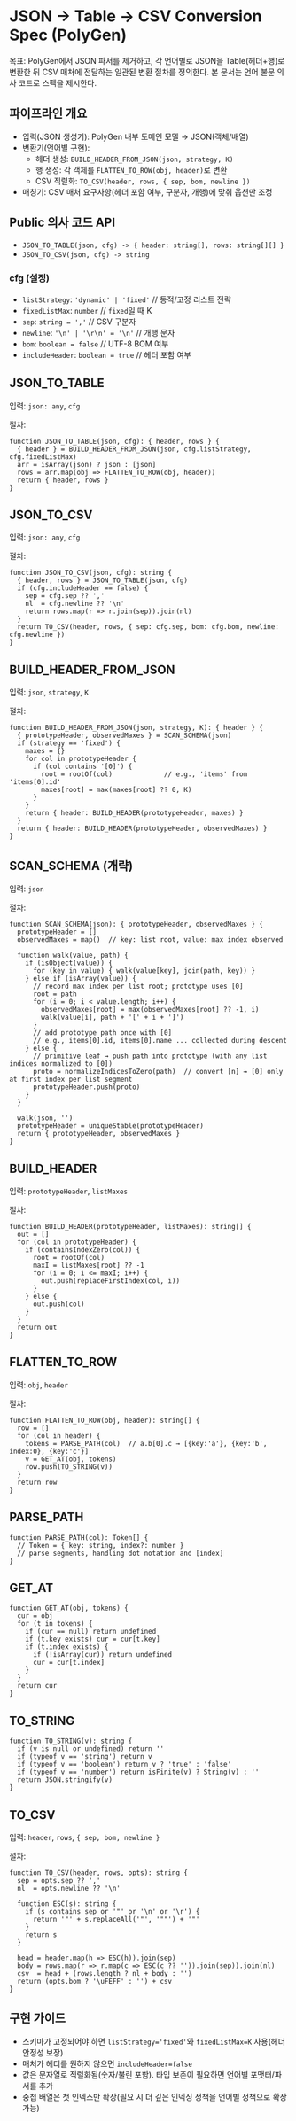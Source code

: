 ﻿# JSON → Table → CSV Conversion Spec (PolyGen)

목표: PolyGen에서 JSON 파서를 제거하고, 각 언어별로 JSON을 Table(헤더+행)로 변환한 뒤 CSV 매처에 전달하는 일관된 변환 절차를 정의한다. 본 문서는 언어 불문 의사 코드로 스펙을 제시한다.

## 파이프라인 개요
- 입력(JSON 생성기): PolyGen 내부 도메인 모델 → JSON(객체/배열)
- 변환기(언어별 구현):
  - 헤더 생성: `BUILD_HEADER_FROM_JSON(json, strategy, K)`
  - 행 생성: 각 객체를 `FLATTEN_TO_ROW(obj, header)`로 변환
  - CSV 직렬화: `TO_CSV(header, rows, { sep, bom, newline })`
- 매칭기: CSV 매처 요구사항(헤더 포함 여부, 구분자, 개행)에 맞춰 옵션만 조정

## Public 의사 코드 API
- `JSON_TO_TABLE(json, cfg) -> { header: string[], rows: string[][] }`
- `JSON_TO_CSV(json, cfg) -> string`

### cfg (설정)
- `listStrategy`: `'dynamic' | 'fixed'`  // 동적/고정 리스트 전략
- `fixedListMax`: `number`               // `fixed`일 때 K
- `sep`: `string = ','`                  // CSV 구분자
- `newline`: `'\n' | '\r\n' = '\n'`    // 개행 문자
- `bom`: `boolean = false`               // UTF-8 BOM 여부
- `includeHeader`: `boolean = true`      // 헤더 포함 여부

## JSON_TO_TABLE
입력: `json: any`, `cfg`

절차:
```
function JSON_TO_TABLE(json, cfg): { header, rows } {
  { header } = BUILD_HEADER_FROM_JSON(json, cfg.listStrategy, cfg.fixedListMax)
  arr = isArray(json) ? json : [json]
  rows = arr.map(obj => FLATTEN_TO_ROW(obj, header))
  return { header, rows }
}
```

## JSON_TO_CSV
입력: `json: any`, `cfg`

절차:
```
function JSON_TO_CSV(json, cfg): string {
  { header, rows } = JSON_TO_TABLE(json, cfg)
  if (cfg.includeHeader == false) {
    sep = cfg.sep ?? ','
    nl  = cfg.newline ?? '\n'
    return rows.map(r => r.join(sep)).join(nl)
  }
  return TO_CSV(header, rows, { sep: cfg.sep, bom: cfg.bom, newline: cfg.newline })
}
```

## BUILD_HEADER_FROM_JSON
입력: `json`, `strategy`, `K`

절차:
```
function BUILD_HEADER_FROM_JSON(json, strategy, K): { header } {
  { prototypeHeader, observedMaxes } = SCAN_SCHEMA(json)
  if (strategy == 'fixed') {
    maxes = {}
    for col in prototypeHeader {
      if (col contains '[0]') {
        root = rootOf(col)             // e.g., 'items' from 'items[0].id'
        maxes[root] = max(maxes[root] ?? 0, K)
      }
    }
    return { header: BUILD_HEADER(prototypeHeader, maxes) }
  }
  return { header: BUILD_HEADER(prototypeHeader, observedMaxes) }
}
```

## SCAN_SCHEMA (개략)
입력: `json`

절차:
```
function SCAN_SCHEMA(json): { prototypeHeader, observedMaxes } {
  prototypeHeader = []
  observedMaxes = map()  // key: list root, value: max index observed

  function walk(value, path) {
    if (isObject(value)) {
      for (key in value) { walk(value[key], join(path, key)) }
    } else if (isArray(value)) {
      // record max index per list root; prototype uses [0]
      root = path
      for (i = 0; i < value.length; i++) {
        observedMaxes[root] = max(observedMaxes[root] ?? -1, i)
        walk(value[i], path + '[' + i + ']')
      }
      // add prototype path once with [0]
      // e.g., items[0].id, items[0].name ... collected during descent
    } else {
      // primitive leaf → push path into prototype (with any list indices normalized to [0])
      proto = normalizeIndicesToZero(path)  // convert [n] → [0] only at first index per list segment
      prototypeHeader.push(proto)
    }
  }

  walk(json, '')
  prototypeHeader = uniqueStable(prototypeHeader)
  return { prototypeHeader, observedMaxes }
}
```

## BUILD_HEADER
입력: `prototypeHeader`, `listMaxes`

절차:
```
function BUILD_HEADER(prototypeHeader, listMaxes): string[] {
  out = []
  for (col in prototypeHeader) {
    if (containsIndexZero(col)) {
      root = rootOf(col)
      maxI = listMaxes[root] ?? -1
      for (i = 0; i <= maxI; i++) {
        out.push(replaceFirstIndex(col, i))
      }
    } else {
      out.push(col)
    }
  }
  return out
}
```

## FLATTEN_TO_ROW
입력: `obj`, `header`

절차:
```
function FLATTEN_TO_ROW(obj, header): string[] {
  row = []
  for (col in header) {
    tokens = PARSE_PATH(col)  // a.b[0].c → [{key:'a'}, {key:'b', index:0}, {key:'c'}]
    v = GET_AT(obj, tokens)
    row.push(TO_STRING(v))
  }
  return row
}
```

## PARSE_PATH
```
function PARSE_PATH(col): Token[] {
  // Token = { key: string, index?: number }
  // parse segments, handling dot notation and [index]
}
```

## GET_AT
```
function GET_AT(obj, tokens) {
  cur = obj
  for (t in tokens) {
    if (cur == null) return undefined
    if (t.key exists) cur = cur[t.key]
    if (t.index exists) {
      if (!isArray(cur)) return undefined
      cur = cur[t.index]
    }
  }
  return cur
}
```

## TO_STRING
```
function TO_STRING(v): string {
  if (v is null or undefined) return ''
  if (typeof v == 'string') return v
  if (typeof v == 'boolean') return v ? 'true' : 'false'
  if (typeof v == 'number') return isFinite(v) ? String(v) : ''
  return JSON.stringify(v)
}
```

## TO_CSV
입력: `header`, `rows`, `{ sep, bom, newline }`

절차:
```
function TO_CSV(header, rows, opts): string {
  sep = opts.sep ?? ','
  nl  = opts.newline ?? '\n'

  function ESC(s): string {
    if (s contains sep or '"' or '\n' or '\r') {
      return '"' + s.replaceAll('"', '""') + '"'
    }
    return s
  }

  head = header.map(h => ESC(h)).join(sep)
  body = rows.map(r => r.map(c => ESC(c ?? '')).join(sep)).join(nl)
  csv  = head + (rows.length ? nl + body : '')
  return (opts.bom ? '\uFEFF' : '') + csv
}
```

## 구현 가이드
- 스키마가 고정되어야 하면 `listStrategy='fixed'`와 `fixedListMax=K` 사용(헤더 안정성 보장)
- 매처가 헤더를 원하지 않으면 `includeHeader=false`
- 값은 문자열로 직렬화됨(숫자/불린 포함). 타입 보존이 필요하면 언어별 포맷터/파서를 추가
- 중첩 배열은 첫 인덱스만 확장(필요 시 더 깊은 인덱싱 정책을 언어별 정책으로 확장 가능)
